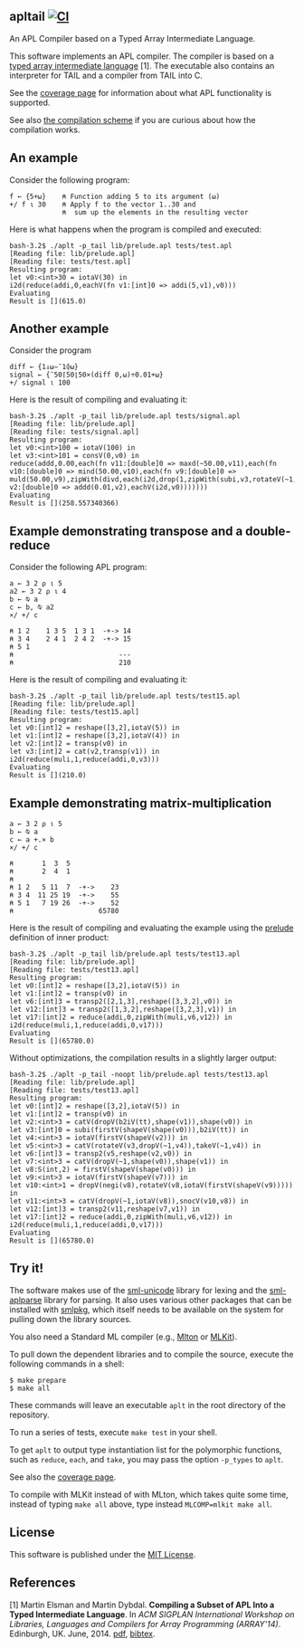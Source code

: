 ## apltail [![CI](https://github.com/melsman/apltail/workflows/CI/badge.svg)](https://github.com/melsman/apltail/actions)

An APL Compiler based on a Typed Array Intermediate Language.

This software implements an APL compiler. The compiler is
based on a [typed array intermediate language](http://elsman.com/pdf/array14_final.pdf) [1]. The
executable also contains an interpreter for TAIL and a compiler from
TAIL into C.

See the [coverage page](doc/coverage.md) for information about what APL
functionality is supported.

See also [the compilation scheme](doc/comp.md) if you are curious about how the
compilation works.

## An example

Consider the following program:

```apl
f ← {5+⍵}    ⍝ Function adding 5 to its argument (⍵)
+/ f ⍳ 30    ⍝ Apply f to the vector 1..30 and
             ⍝  sum up the elements in the resulting vector
```

Here is what happens when the program is compiled and executed:

    bash-3.2$ ./aplt -p_tail lib/prelude.apl tests/test.apl
    [Reading file: lib/prelude.apl]
    [Reading file: tests/test.apl]
    Resulting program:
    let v0:<int>30 = iotaV(30) in
    i2d(reduce(addi,0,eachV(fn v1:[int]0 => addi(5,v1),v0)))
    Evaluating
    Result is [](615.0)

## Another example

Consider the program

```apl
diff ← {1↓⍵−¯1⌽⍵}
signal ← {¯50⌈50⌊50×(diff 0,⍵)÷0.01+⍵}
+/ signal ⍳ 100
```

Here is the result of compiling and evaluating it:

    bash-3.2$ ./aplt -p_tail lib/prelude.apl tests/signal.apl
    [Reading file: lib/prelude.apl]
    [Reading file: tests/signal.apl]
    Resulting program:
    let v0:<int>100 = iotaV(100) in
    let v3:<int>101 = consV(0,v0) in
    reduce(addd,0.00,each(fn v11:[double]0 => maxd(~50.00,v11),each(fn v10:[double]0 => mind(50.00,v10),each(fn v9:[double]0 => muld(50.00,v9),zipWith(divd,each(i2d,drop(1,zipWith(subi,v3,rotateV(~1,v3)))),eachV(fn v2:[double]0 => addd(0.01,v2),eachV(i2d,v0)))))))
    Evaluating
    Result is [](258.557340366)

## Example demonstrating transpose and a double-reduce

Consider the following APL program:

```apl
a ← 3 2 ⍴ ⍳ 5
a2 ← 3 2 ⍴ ⍳ 4
b ← ⍉ a
c ← b, ⍉ a2
×/ +/ c

⍝ 1 2    1 3 5  1 3 1  -+-> 14
⍝ 3 4    2 4 1  2 4 2  -+-> 15
⍝ 5 1
⍝                          ---
⍝                          210
```

Here is the result of compiling and evaluating it:

    bash-3.2$ ./aplt -p_tail lib/prelude.apl tests/test15.apl
    [Reading file: lib/prelude.apl]
    [Reading file: tests/test15.apl]
    Resulting program:
    let v0:[int]2 = reshape([3,2],iotaV(5)) in
    let v1:[int]2 = reshape([3,2],iotaV(4)) in
    let v2:[int]2 = transp(v0) in
    let v3:[int]2 = cat(v2,transp(v1)) in
    i2d(reduce(muli,1,reduce(addi,0,v3)))
    Evaluating
    Result is [](210.0)

## Example demonstrating matrix-multiplication

```apl
a ← 3 2 ⍴ ⍳ 5
b ← ⍉ a
c ← a +.× b
×/ +/ c

⍝       1  3  5
⍝       2  4  1
⍝
⍝ 1 2   5 11  7  -+->    23
⍝ 3 4  11 25 19  -+->    55
⍝ 5 1   7 19 26  -+->    52
⍝                     65780
```

Here is the result of compiling and evaluating the example using the
[prelude](/prelude.apl) definition of inner product:

    bash-3.2$ ./aplt -p_tail lib/prelude.apl tests/test13.apl
    [Reading file: lib/prelude.apl]
    [Reading file: tests/test13.apl]
    Resulting program:
    let v0:[int]2 = reshape([3,2],iotaV(5)) in
    let v1:[int]2 = transp(v0) in
    let v6:[int]3 = transp2([2,1,3],reshape([3,3,2],v0)) in
    let v12:[int]3 = transp2([1,3,2],reshape([3,2,3],v1)) in
    let v17:[int]2 = reduce(addi,0,zipWith(muli,v6,v12)) in
    i2d(reduce(muli,1,reduce(addi,0,v17)))
    Evaluating
    Result is [](65780.0)

Without optimizations, the compilation results in a slightly larger output:

    bash-3.2$ ./aplt -p_tail -noopt lib/prelude.apl tests/test13.apl
    [Reading file: lib/prelude.apl]
    [Reading file: tests/test13.apl]
    Resulting program:
    let v0:[int]2 = reshape([3,2],iotaV(5)) in
    let v1:[int]2 = transp(v0) in
    let v2:<int>3 = catV(dropV(b2iV(tt),shape(v1)),shape(v0)) in
    let v3:[int]0 = subi(firstV(shapeV(shape(v0))),b2iV(tt)) in
    let v4:<int>3 = iotaV(firstV(shapeV(v2))) in
    let v5:<int>3 = catV(rotateV(v3,dropV(~1,v4)),takeV(~1,v4)) in
    let v6:[int]3 = transp2(v5,reshape(v2,v0)) in
    let v7:<int>3 = catV(dropV(~1,shape(v0)),shape(v1)) in
    let v8:S(int,2) = firstV(shapeV(shape(v0))) in
    let v9:<int>3 = iotaV(firstV(shapeV(v7))) in
    let v10:<int>1 = dropV(negi(v8),rotateV(v8,iotaV(firstV(shapeV(v9))))) in
    let v11:<int>3 = catV(dropV(~1,iotaV(v8)),snocV(v10,v8)) in
    let v12:[int]3 = transp2(v11,reshape(v7,v1)) in
    let v17:[int]2 = reduce(addi,0,zipWith(muli,v6,v12)) in
    i2d(reduce(muli,1,reduce(addi,0,v17)))
    Evaluating
    Result is [](65780.0)

## Try it!

The software makes use of the [sml-unicode](https://github.com/diku-dk/sml-unicode) library for lexing and
the [sml-aplparse](https://github.com/diku-dk/sml-aplparse) library for
parsing. It also uses various other packages that can be installed with [smlpkg](https://github.com/diku-dk/smlpkg), which itself needs to be available on the system for pulling down the library sources.

You also need a Standard ML compiler (e.g., [Mlton](http://www.mlton.org/) or [MLKit](http://melsman.github.io/mlkit)).

To pull down the dependent libraries and to compile the source, execute the following commands in a shell:

    $ make prepare
    $ make all

These commands will leave an executable `aplt` in the root directory of the repository.

To run a series of tests, execute `make test` in your shell.

To get `aplt` to output type instantiation list for the polymorphic
functions, such as `reduce`, `each`, and `take`, you may pass the
option `-p_types` to `aplt`.

See also the [coverage page](doc/coverage.md).

To compile with MLKit instead of with MLton, which takes quite some
time, instead of typing `make all` above, type instead `MLCOMP=mlkit make all`.

## License

This software is published under the [MIT License](MIT_LICENSE.md).

## References

[1] Martin Elsman and Martin Dybdal. __Compiling a Subset of APL Into
a Typed Intermediate Language__. In _ACM SIGPLAN International
Workshop on Libraries, Languages and Compilers for Array Programming
(ARRAY'14)_. Edinburgh, UK. June,
2014. [pdf](http://elsman.com/pdf/array14_final.pdf),
[bibtex](http://elsman.com//pdf/array14_final.bibtex.txt).
